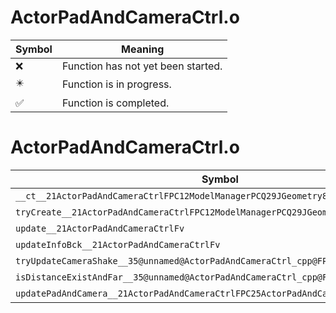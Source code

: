# ActorPadAndCameraCtrl.o
| Symbol | Meaning 
| ------------- | ------------- 
| :x: | Function has not yet been started. 
| :eight_pointed_black_star: | Function is in progress. 
| :white_check_mark: | Function is completed. 


# ActorPadAndCameraCtrl.o
| Symbol | Decompiled? |
| ------------- | ------------- |
| `__ct__21ActorPadAndCameraCtrlFPC12ModelManagerPCQ29JGeometry8TVec3&lt;f&gt;` | :x: |
| `tryCreate__21ActorPadAndCameraCtrlFPC12ModelManagerPCQ29JGeometry8TVec3&lt;f&gt;` | :x: |
| `update__21ActorPadAndCameraCtrlFv` | :x: |
| `updateInfoBck__21ActorPadAndCameraCtrlFv` | :x: |
| `tryUpdateCameraShake__35@unnamed@ActorPadAndCameraCtrl_cpp@FPCc` | :x: |
| `isDistanceExistAndFar__35@unnamed@ActorPadAndCameraCtrl_cpp@Fff` | :x: |
| `updatePadAndCamera__21ActorPadAndCameraCtrlFPC25ActorPadAndCameraCtrlInfo` | :x: |
